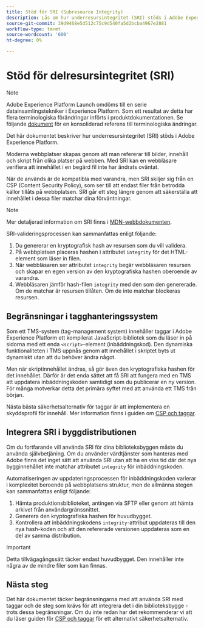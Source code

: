 ```yaml
---
title: Stöd för SRI (Subresource Integrity)
description: Läs om hur underresursintegritet (SRI) stöds i Adobe Experience Platform.
source-git-commit: 39d9468e5d512c75c9d540fa5d2bcba4967e2881
workflow-type: tm+mt
source-wordcount: '600'
ht-degree: 0%

---
```


# Stöd för delresursintegritet (SRI)

>[!NOTE]
>
>Adobe Experience Platform Launch omdöms till en serie datainsamlingstekniker i Experience Platform. Som ett resultat av detta har flera terminologiska förändringar införts i produktdokumentationen. Se följande [dokument](../../term-updates.md) för en konsoliderad referens till terminologiska ändringar.

Det här dokumentet beskriver hur underresursintegritet (SRI) stöds i Adobe Experience Platform.

Moderna webbplatser skapas genom att man refererar till bilder, innehåll och skript från olika platser på webben. Med SRI kan en webbläsare verifiera att innehållet i en begärd fil inte har ändrats oväntat.

När de används är de kompatibla med varandra, men SRI skiljer sig från en CSP (Content Security Policy), som ser till att endast filer från betrodda källor tillåts på webbplatsen. SRI går ett steg längre genom att säkerställa att innehållet i dessa filer matchar dina förväntningar.

>[!NOTE]
>
>Mer detaljerad information om SRI finns i [MDN-webbdokumenten](https://developer.mozilla.org/en-US/docs/Web/Security/Subresource_Integrity).

SRI-valideringsprocessen kan sammanfattas enligt följande:

1. Du genererar en kryptografisk hash av resursen som du vill validera.
1. På webbplatsen placeras hashen i attributet `integrity` för det HTML-element som läser in filen.
1. När webbläsaren ser attributet `integrity` begär webbläsaren resursen och skapar en egen version av den kryptografiska hashen oberoende av varandra.
1. Webbläsaren jämför hash-filen `integrity` med den som den genererade. Om de matchar är resursen tillåten. Om de inte matchar blockeras resursen.

## Begränsningar i tagghanteringssystem

Som ett TMS-system (tag-management system) innehåller taggar i Adobe Experience Platform ett kompilerat JavaScript-bibliotek som du läser in på sidorna med ett enda `<script>`-element (inbäddningskod). Den dynamiska funktionaliteten i TMS uppnås genom att innehållet i skriptet byts ut dynamiskt utan att du behöver ändra något.

Men när skriptinnehållet ändras, så gör även den kryptografiska hashen för det innehållet. Därför är det enda sättet att få SRI att fungera med en TMS att uppdatera inbäddningskoden samtidigt som du publicerar en ny version. För många motverkar detta det primära syftet med att använda ett TMS från början.

Nästa bästa säkerhetsalternativ för taggar är att implementera en skyddsprofil för innehåll. Mer information finns i guiden om [CSP och taggar](./content-security-policy.md).

## Integrera SRI i byggdistributionen

Om du fortfarande vill använda SRI för dina biblioteksbyggen måste du använda självbetjäning. Om du använder värdtjänster som hanteras med Adobe finns det inget sätt att använda SRI utan att ha en viss tid där det nya bygginnehållet inte matchar attributet `integrity` för inbäddningskoden.

Automatiseringen av uppdateringsprocessen för inbäddningskoden varierar i komplexitet beroende på webbplatsens struktur, men de allmänna stegen kan sammanfattas enligt följande:

1. Hämta produktionsbiblioteket, antingen via SFTP eller genom att hämta arkivet från användargränssnittet.
1. Generera den kryptografiska hashen för huvudbygget.
1. Kontrollera att inbäddningskodens `integrity`-attribut uppdateras till den nya hash-koden och att den refererade versionen uppdateras som en del av samma distribution.

>[!IMPORTANT]
>
>Detta tillvägagångssätt täcker endast huvudbygget. Den innehåller inte några av de mindre filer som kan finnas.

## Nästa steg

Det här dokumentet täcker begränsningarna med att använda SRI med taggar och de steg som krävs för att integrera det i din biblioteksbygge - trots dessa begränsningar. Om du inte redan har det rekommenderar vi att du läser guiden för [CSP och taggar](./content-security-policy.md) för ett alternativt säkerhetsalternativ.

